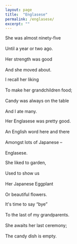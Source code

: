 ```yaml
---
layout: page
title:  "Englasese"
permalink: /englasese/
excerpt: ""
---
```



<p align="center">

She was almost ninety-five</br>  
Until a year or two ago.</br>  
Her strength was good</br>  
And she moved about.</br>  

I recall her liking</br>  
To make her grandchildren food;</br>  
Candy was always on the table</br>  
And I ate many.</br>  

Her Englasese was pretty good.</br>  
An English word here and there</br>  
Amongst lots of Japanese –</br>  
Englasese.</br>  

She liked to garden,</br>  
Used to show us</br>  
Her Japanese Eggplant</br>  
Or beautiful flowers.</br>  

It's time to say “bye”</br>  
To the last of my grandparents.</br>  
She awaits her last ceremony;</br>  
The candy dish is empty.</br>  

</p>